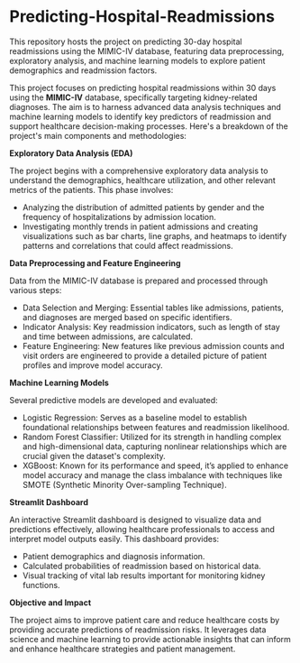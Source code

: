 # Predicting-Hospital-Readmissions
This repository hosts the project on predicting 30-day hospital readmissions using the MIMIC-IV database, featuring data preprocessing, exploratory analysis, and machine learning models to explore patient demographics and readmission factors.


This project focuses on predicting hospital readmissions within 30 days using the **MIMIC-IV** database, specifically targeting kidney-related diagnoses. The aim is to harness advanced data analysis techniques and machine learning models to identify key predictors of readmission and support healthcare decision-making processes. Here's a breakdown of the project's main components and methodologies:

**Exploratory Data Analysis (EDA)**

The project begins with a comprehensive exploratory data analysis to understand the demographics, healthcare utilization, and other relevant metrics of the patients. This phase involves:

- Analyzing the distribution of admitted patients by gender and the frequency of hospitalizations by admission location.
- Investigating monthly trends in patient admissions and creating visualizations such as bar charts, line graphs, and heatmaps to identify patterns and correlations that could affect readmissions.

**Data Preprocessing and Feature Engineering**

Data from the MIMIC-IV database is prepared and processed through various steps:

- Data Selection and Merging: Essential tables like admissions, patients, and diagnoses are merged based on specific identifiers.
- Indicator Analysis: Key readmission indicators, such as length of stay and time between admissions, are calculated.
- Feature Engineering: New features like previous admission counts and visit orders are engineered to provide a detailed picture of patient profiles and improve model accuracy.

**Machine Learning Models**

Several predictive models are developed and evaluated:

- Logistic Regression: Serves as a baseline model to establish foundational relationships between features and readmission likelihood.
- Random Forest Classifier: Utilized for its strength in handling complex and high-dimensional data, capturing nonlinear relationships which are crucial given the dataset's complexity.
- XGBoost: Known for its performance and speed, it’s applied to enhance model accuracy and manage the class imbalance with techniques like SMOTE (Synthetic Minority Over-sampling Technique).

**Streamlit Dashboard**

An interactive Streamlit dashboard is designed to visualize data and predictions effectively, allowing healthcare professionals to access and interpret model outputs easily. This dashboard provides:

- Patient demographics and diagnosis information.
- Calculated probabilities of readmission based on historical data.
- Visual tracking of vital lab results important for monitoring kidney functions.

**Objective and Impact**

The project aims to improve patient care and reduce healthcare costs by providing accurate predictions of readmission risks. It leverages data science and machine learning to provide actionable insights that can inform and enhance healthcare strategies and patient management.
